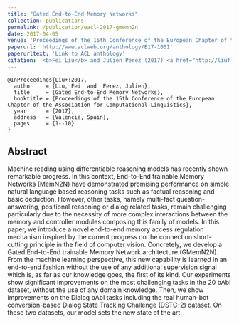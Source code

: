 ```yaml
---
title: "Gated End-to-End Memory Networks"
collection: publications
permalink: /publication/eacl-2017-gmemn2n
date: 2017-04-05
venue: 'Proceedings of the 15th Conference of the European Chapter of the Association for Computational Linguistics'
paperurl: 'http://www.aclweb.org/anthology/E17-1001'
paperurltext: 'Link to ACL anthology'
citation: '<b>Fei Liu</b> and Julien Perez (2017) <a href="http://liufly.github.io/files/papers/eacl-2017-gmemn2n.pdf"><u>Gated End-to-End Memory Networks</u></a>, In <i>Proceedings of the 15th Conference of the European Chapter of the Association for Computational Linguistics</i>, Valencia, Spain, pp. 1-10.'
---
```


```
@InProceedings{Liu+:2017,
  author    = {Liu, Fei  and  Perez, Julien},
  title     = {Gated End-to-End Memory Networks},
  booktitle = {Proceedings of the 15th Conference of the European Chapter of the Association for Computational Linguistics},
  year      = {2017},
  address   = {Valencia, Spain},
  pages     = {1--10}
}
```

## Abstract
Machine reading using differentiable reasoning models has recently shown remarkable progress. In this context, End-to-End trainable Memory Networks (MemN2N) have demonstrated promising performance on simple natural language based reasoning tasks such as factual reasoning and basic deduction. However, other tasks, namely multi-fact question-answering, positional reasoning or dialog related tasks, remain challenging particularly due to the necessity of more complex interactions between the memory and controller modules composing this family of models. In this paper, we introduce a novel end-to-end memory access regulation mechanism inspired by the current progress on the connection short-cutting principle in the field of computer vision. Concretely, we develop a Gated End-to-End trainable Memory Network architecture (GMemN2N). From the machine learning perspective, this new capability is learned in an end-to-end fashion without the use of any additional supervision signal which is, as far as our knowledge goes, the first of its kind. Our experiments show significant improvements on the most challenging tasks in the 20 bAbI dataset, without the use of any domain knowledge. Then, we show improvements on the Dialog bAbI tasks including the real human-bot conversion-based Dialog State Tracking Challenge (DSTC-2) dataset. On these two datasets, our model sets the new state of the art.